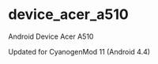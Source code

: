 device_acer_a510
================

Android Device Acer A510

Updated for CyanogenMod 11 (Android 4.4)
